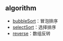 ## algorithm
- [bubbleSort](https://github.com/sunxiaozhi/algorithm/blob/master/bubbleSort.php)：冒泡排序
- [selectSort](https://github.com/sunxiaozhi/algorithm/blob/master/selectSort.php)：选择排序
- [reverse](https://github.com/sunxiaozhi/algorithm/blob/master/reverse.php)：数组反转